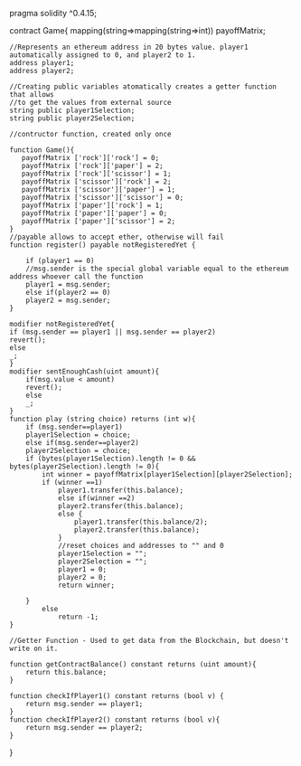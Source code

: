 
pragma solidity ^0.4.15;

contract Game{
    mapping(string=>mapping(string=>int)) payoffMatrix;
    
    //Represents an ethereum address in 20 bytes value. player1 automatically assigned to 0, and player2 to 1.
    address player1;
    address player2;
    
    //Creating public variables atomatically creates a getter function that allows 
    //to get the values from external source
    string public player1Selection;
    string public player2Selection;
    
    //contructor function, created only once
    
    function Game(){
       payoffMatrix ['rock']['rock'] = 0;
       payoffMatrix ['rock']['paper'] = 2;
       payoffMatrix ['rock']['scissor'] = 1;
       payoffMatrix ['scissor']['rock'] = 2;
       payoffMatrix ['scissor']['paper'] = 1;
       payoffMatrix ['scissor']['scissor'] = 0;
       payoffMatrix ['paper']['rock'] = 1;
       payoffMatrix ['paper']['paper'] = 0;
       payoffMatrix ['paper']['scissor'] = 2;
    }
    //payable allows to accept ether, otherwise will fail
    function register() payable notRegisteredYet {
        
        if (player1 == 0)
        //msg.sender is the special global variable equal to the ethereum address whoever call the function
        player1 = msg.sender;
        else if(player2 == 0)
        player2 = msg.sender;
    }
    
    modifier notRegisteredYet{
    if (msg.sender == player1 || msg.sender == player2)
    revert();
    else
    _;
    }
    modifier sentEnoughCash(uint amount){
        if(msg.value < amount)
        revert();
        else
        _;
    }
    function play (string choice) returns (int w){
        if (msg.sender==player1)
        player1Selection = choice;
        else if(msg.sender==player2)
        player2Selection = choice;
        if (bytes(player1Selection).length != 0 && bytes(player2Selection).length != 0){
            int winner = payoffMatrix[player1Selection][player2Selection];
            if (winner ==1)
                player1.transfer(this.balance);
                else if(winner ==2)
                player2.transfer(this.balance);
                else {
                    player1.transfer(this.balance/2);
                    player2.transfer(this.balance);
                }
                //reset choices and addresses to "" and 0
                player1Selection = "";
                player2Selection = "";
                player1 = 0;
                player2 = 0;
                return winner;
                
        }
            else
                return -1;
    }
    
    //Getter Function - Used to get data from the Blockchain, but doesn't write on it.
    
    function getContractBalance() constant returns (uint amount){
        return this.balance;
    }
    
    function checkIfPlayer1() constant returns (bool v) {
        return msg.sender == player1;
    }
    function checkIfPlayer2() constant returns (bool v){
        return msg.sender == player2;
    }
    
}
